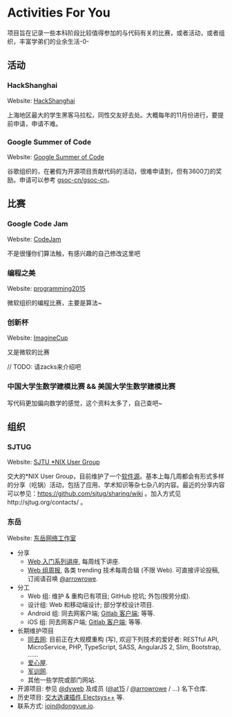 # Activities For You

项目旨在记录一些本科阶段比较值得参加的与代码有关的比赛，或者活动，或者组织，丰富学弟们的业余生活-0-

## 活动

### HackShanghai

Website: [HackShanghai](http://www.hackshanghai.com/)

上海地区最大的学生黑客马拉松，同性交友好去处。大概每年的11月份进行，要提前申请，申请不难。

### Google Summer of Code

Website: [Google Summer of Code](https://developers.google.com/open-source/gsoc/)

谷歌组织的，在暑假为开源项目贡献代码的活动，很难申请到，但有3600刀的奖励。申请可以参考 [gsoc-cn/gsoc-cn](https://github.com/gsoc-cn/gsoc-cn)。

## 比赛

### Google Code Jam

Website: [CodeJam](https://code.google.com/codejam)

不是很懂你们算法触，有感兴趣的自己修改这里吧

### 编程之美

Website: [programming2015](http://programming2015.cstnet.cn/)

微软组织的编程比赛，主要是算法~

### 创新杯

Website: [ImagineCup](https://www.imaginecup.com/)

又是微软的比赛

// TODO: 请zacks来介绍吧

### 中国大学生数学建模比赛 && 美国大学生数学建模比赛

写代码更加偏向数学的感觉，这个资料太多了，自己查吧~

## 组织

### SJTUG

Website: [SJTU *NIX User Group](http://sjtug.org/)

交大的*NIX User Group，目前维护了一个[软件源](https://mirrors.sjtug.org)。基本上每几周都会有形式多样的分享（吃锅）活动，包括了应用、学术知识等杂七杂八的内容。最近的分享内容可以参见：https://github.com/sjtug/sharing/wiki 。加入方式见http://sjtug.org/contacts/ 。

### 东岳

Website: [东岳网络工作室](http://dongyueweb.com/) 

- 分享
  - [Web 入门系列讲座](https://github.com/dyweb/course), 每周线下讲座.
  - [Web 组周报](https://github.com/dyweb/web-stuff), 各类 trending 技术每周合辑 (不限 Web). 可直接评论投稿, 订阅请召唤 [@arrowrowe](https://github.com/arrowrowe).
- 分工
  - Web 组: 维护 & 重构已有项目; GitHub 挖坑; 外包(按劳分成).
  - 设计组: Web 和移动端设计; 部分学校设计项目.
  - Android 组: 同去网客户端; [Gitlab 客户端](https://github.com/dyweb/gitlab-android); 等等.
  - iOS 组: 同去网客户端; [Gitlab 客户端](https://github.com/dyweb/gitlab-iOS); 等等.
- 长期维护项目
  - [同去网](http://tongqu.me/): 目前正在大规模重构 (写), 欢迎下列技术的爱好者: RESTful API, MicroService, PHP, TypeScript, SASS, AngularJS 2, Slim, Bootstrap, ......
  - [爱心屋](http://aixinwu.sjtu.edu.cn/).
  - [军训网](http://junxun.sjtu.edu.cn/).
  - 其他一些学院或部门网站.
- 开源项目: 参见 [@dyweb](https://github.com/dyweb/) 及成员 ([@at15](https://github.com/at15) / [@arrowrowe](https://github.com/arrowrowe) / ...) 名下仓库.
- 历史项目: [交大选课插件 Electsys++](https://github.com/laohyx/electsys) 等.
- 联系方式: join@dongyue.io.
